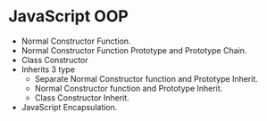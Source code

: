 # JavaScript OOP

- Normal Constructor Function.
- Normal Constructor Function Prototype and Prototype Chain.
- Class Constructor
- Inherits 3 type
  - Separate Normal Constructor function and Prototype Inherit.
  - Normal Constructor function and Prototype Inherit.
  - Class Constructor Inherit.
- JavaScript Encapsulation.
